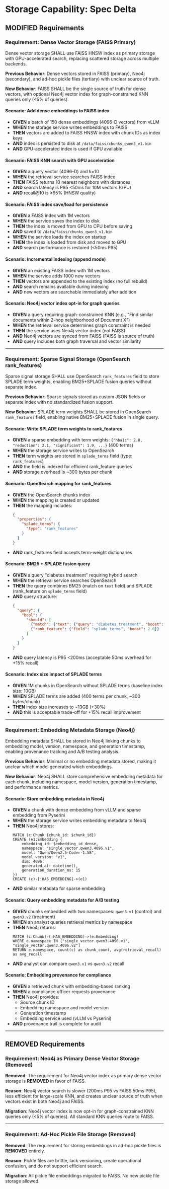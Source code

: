 # Storage Capability: Spec Delta

## MODIFIED Requirements

### Requirement: Dense Vector Storage (FAISS Primary)

Dense vector storage SHALL use FAISS HNSW index as primary storage with GPU-accelerated search, replacing scattered storage across multiple backends.

**Previous Behavior**: Dense vectors stored in FAISS (primary), Neo4j (secondary), and ad-hoc pickle files (tertiary) with unclear source of truth.

**New Behavior**: FAISS SHALL be the single source of truth for dense vectors, with optional Neo4j vector index for graph-constrained KNN queries only (<5% of queries).

#### Scenario: Add dense embeddings to FAISS index

- **GIVEN** a batch of 150 dense embeddings (4096-D vectors) from vLLM
- **WHEN** the storage service writes embeddings to FAISS
- **THEN** vectors are added to FAISS HNSW index with chunk IDs as index keys
- **AND** index is persisted to disk at `/data/faiss/chunks_qwen3_v1.bin`
- **AND** GPU-accelerated index is used if GPU available

#### Scenario: FAISS KNN search with GPU acceleration

- **GIVEN** a query vector (4096-D) and k=10
- **WHEN** the retrieval service searches FAISS index
- **THEN** FAISS returns 10 nearest neighbors with distances
- **AND** search latency is P95 <50ms for 10M vectors (GPU)
- **AND** recall@10 is ≥95% (HNSW quality)

#### Scenario: FAISS index save/load for persistence

- **GIVEN** a FAISS index with 1M vectors
- **WHEN** the service saves the index to disk
- **THEN** the index is moved from GPU to CPU before saving
- **AND** saved to `/data/faiss/chunks_qwen3_v1.bin`
- **WHEN** the service loads the index on startup
- **THEN** the index is loaded from disk and moved to GPU
- **AND** search performance is restored (<50ms P95)

#### Scenario: Incremental indexing (append mode)

- **GIVEN** an existing FAISS index with 1M vectors
- **WHEN** the service adds 1000 new vectors
- **THEN** vectors are appended to the existing index (no full rebuild)
- **AND** search remains available during indexing
- **AND** new vectors are searchable immediately after addition

#### Scenario: Neo4j vector index opt-in for graph queries

- **GIVEN** a query requiring graph-constrained KNN (e.g., "Find similar documents within 2-hop neighborhood of Document X")
- **WHEN** the retrieval service determines graph constraint is needed
- **THEN** the service uses Neo4j vector index (not FAISS)
- **AND** Neo4j vectors are synced from FAISS (FAISS is source of truth)
- **AND** query includes both graph traversal and vector similarity

---

### Requirement: Sparse Signal Storage (OpenSearch rank_features)

Sparse signal storage SHALL use OpenSearch `rank_features` field to store SPLADE term weights, enabling BM25+SPLADE fusion queries without separate index.

**Previous Behavior**: Sparse signals stored as custom JSON fields or separate index with no standardized fusion support.

**New Behavior**: SPLADE term weights SHALL be stored in OpenSearch `rank_features` field, enabling native BM25+SPLADE fusion in single query.

#### Scenario: Write SPLADE term weights to rank_features

- **GIVEN** a sparse embedding with term weights: `{"hba1c": 2.8, "reduction": 2.1, "significant": 1.9, ...}` (400 terms)
- **WHEN** the storage service writes to OpenSearch
- **THEN** term weights are stored in `splade_terms` field (type: `rank_features`)
- **AND** the field is indexed for efficient rank_feature queries
- **AND** storage overhead is ~300 bytes per chunk

#### Scenario: OpenSearch mapping for rank_features

- **GIVEN** the OpenSearch chunks index
- **WHEN** the mapping is created or updated
- **THEN** the mapping includes:
  ```json
  {
    "properties": {
      "splade_terms": {
        "type": "rank_features"
      }
    }
  }
  ```
- **AND** rank_features field accepts term-weight dictionaries

#### Scenario: BM25 + SPLADE fusion query

- **GIVEN** a query "diabetes treatment" requiring hybrid search
- **WHEN** the retrieval service searches OpenSearch
- **THEN** the query combines BM25 (match on `text` field) and SPLADE (rank_feature on `splade_terms` field)
- **AND** query structure:
  ```json
  {
    "query": {
      "bool": {
        "should": [
          {"match": {"text": {"query": "diabetes treatment", "boost": 1.0}}},
          {"rank_feature": {"field": "splade_terms", "boost": 2.0}}
        ]
      }
    }
  }
  ```
- **AND** query latency is P95 <200ms (acceptable 50ms overhead for +15% recall)

#### Scenario: Index size impact of SPLADE terms

- **GIVEN** 1M chunks in OpenSearch without SPLADE terms (baseline index size: 10GB)
- **WHEN** SPLADE terms are added (400 terms per chunk, ~300 bytes/chunk)
- **THEN** index size increases to ~13GB (+30%)
- **AND** this is acceptable trade-off for +15% recall improvement

---

### Requirement: Embedding Metadata Storage (Neo4j)

Embedding metadata SHALL be stored in Neo4j linking chunks to embedding model, version, namespace, and generation timestamp, enabling provenance tracking and A/B testing analysis.

**Previous Behavior**: Minimal or no embedding metadata stored, making it unclear which model generated which embeddings.

**New Behavior**: Neo4j SHALL store comprehensive embedding metadata for each chunk, including namespace, model version, generation timestamp, and performance metrics.

#### Scenario: Store embedding metadata in Neo4j

- **GIVEN** a chunk with dense embedding from vLLM and sparse embedding from Pyserini
- **WHEN** the storage service writes embedding metadata to Neo4j
- **THEN** Neo4j stores:
  ```cypher
  MATCH (c:Chunk {chunk_id: $chunk_id})
  CREATE (e1:Embedding {
      embedding_id: $embedding_id_dense,
      namespace: "single_vector.qwen3.4096.v1",
      model: "Qwen/Qwen2.5-Coder-1.5B",
      model_version: "v1",
      dim: 4096,
      generated_at: datetime(),
      generation_duration_ms: 15
  })
  CREATE (c)-[:HAS_EMBEDDING]->(e1)
  ```
- **AND** similar metadata for sparse embedding

#### Scenario: Query embedding metadata for A/B testing

- **GIVEN** chunks embedded with two namespaces: `qwen3.v1` (control) and `qwen3.v2` (treatment)
- **WHEN** an analyst queries retrieval metrics by namespace
- **THEN** Neo4j returns:
  ```cypher
  MATCH (c:Chunk)-[:HAS_EMBEDDING]->(e:Embedding)
  WHERE e.namespace IN ["single_vector.qwen3.4096.v1", "single_vector.qwen3.4096.v2"]
  RETURN e.namespace, count(c) as chunk_count, avg(retrieval_recall) as avg_recall
  ```
- **AND** analyst can compare `qwen3.v1` vs `qwen3.v2` recall

#### Scenario: Embedding provenance for compliance

- **GIVEN** a retrieved chunk with embedding-based ranking
- **WHEN** a compliance officer requests provenance
- **THEN** Neo4j provides:
  - Source chunk ID
  - Embedding namespace and model version
  - Generation timestamp
  - Embedding service used (vLLM vs Pyserini)
- **AND** provenance trail is complete for audit

---

## REMOVED Requirements

### Requirement: Neo4j as Primary Dense Vector Storage (Removed)

**Removed**: The requirement for Neo4j vector index as primary dense vector storage is **REMOVED** in favor of FAISS.

**Reason**: Neo4j vector search is slower (200ms P95 vs FAISS 50ms P95), less efficient for large-scale KNN, and creates unclear source of truth when vectors exist in both Neo4j and FAISS.

**Migration**: Neo4j vector index is now opt-in for graph-constrained KNN queries only (<5% of queries). All standard KNN queries route to FAISS.

---

### Requirement: Ad-Hoc Pickle File Storage (Removed)

**Removed**: The requirement for storing embeddings in ad-hoc pickle files is **REMOVED** entirely.

**Reason**: Pickle files are brittle, lack versioning, create operational confusion, and do not support efficient search.

**Migration**: All pickle file embeddings migrated to FAISS. No new pickle file storage allowed.
